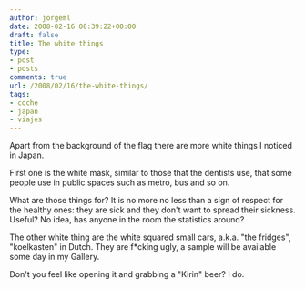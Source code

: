 ```yaml
---
author: jorgeml
date: 2008-02-16 06:39:22+00:00
draft: false
title: The white things
type: 
- post
- posts
comments: true
url: /2008/02/16/the-white-things/
tags:
- coche
- japan
- viajes
---
```


Apart from the background of the flag there are more white things I noticed in
Japan.

First one is the white mask, similar to those that the dentists use, that some
people use in public spaces such as metro, bus and so on.

What are those things for? It is no more no less than a sign of respect for the
healthy ones: they are sick and they don't want to spread their sickness. Useful?
No idea, has anyone in the room the statistics around?

The other white thing are the white squared small cars, a.k.a. "the fridges",
"koelkasten" in Dutch. They are f*cking ugly, a sample will be available some day in my Gallery.

Don't you feel like opening it and grabbing a "Kirin" beer? I do.
